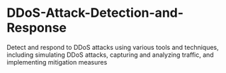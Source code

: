 # DDoS-Attack-Detection-and-Response
Detect and respond to DDoS attacks using various tools and techniques, including simulating DDoS attacks, capturing and analyzing traffic, and implementing mitigation measures
